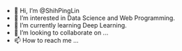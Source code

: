 - 👋 Hi, I’m @ShihPingLin
- 👀 I’m interested in Data Science and Web Programming.
- 🌱 I’m currently learning Deep Learning.
- 💞️ I’m looking to collaborate on ...
- 📫 How to reach me ...

<!---
ShihPingLin/ShihPingLin is a ✨ special ✨ repository because its `README.md` (this file) appears on your GitHub profile.
You can click the Preview link to take a look at your changes.
--->
